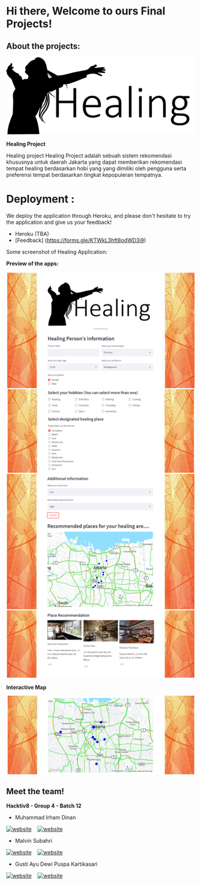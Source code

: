# Hi there, Welcome to ours Final Projects!

## About the projects:

![alt text](./image/healing.png)

**Healing Project**

Healing project
Healing Project adalah sebuah sistem rekomendasi  khususnya untuk daerah Jakarta yang dapat memberikan rekomendasi tempat healing berdasarkan hobi yang yang dimiliki oleh pengguna serta preferensi tempat berdasarkan tingkat kepopuleran tempatnya.

# Deployment : 

We deploy the application through Heroku, and please don't hesitate to try the application and give us your feedback!

- Heroku (TBA)
- [Feedback] (https://forms.gle/KTWkL3hft8odWD3i9)

Some screenshot of Healing Application:

**Preview of the apps:**

![image](./image/Section1.png)
![image](./image/Section2.png)
![image](./image/Section3.png)
![image](./image/Section4.png)

**Interactive Map**

![image](./image/map.png)

## Meet the team!

**Hacktiv8 - Group 4 - Batch 12**

- Muhammad Irham Dinan

[![website](./img/linkedin-light.svg)](https://www.linkedin.com/in/dinanirham/)
&nbsp;&nbsp;
[![website](./img/github-light.svg)](github.com/dinanirham)

- Malvin Subahri

[![website](./img/linkedin-light.svg)](www.linkedin.com/in/malvinsubahri/)
&nbsp;&nbsp;
[![website](./img/github-light.svg)](https://github.com/Malvinsubahri)

- Gusti Ayu Dewi Puspa Kartikasari

[![website](./img/linkedin-light.svg)](https://www.linkedin.com/in/gusti-ayu-dewi-puspa-k/)
&nbsp;&nbsp;
[![website](./img/github-light.svg)](https://github.com/DepusBuana)
